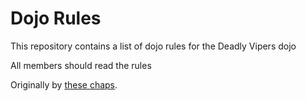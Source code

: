 Dojo Rules
==========

This repository contains a list of dojo rules for the Deadly Vipers dojo

All members should read the rules

Originally by [these chaps](https://github.com/deadlyvipers).

